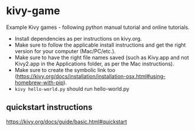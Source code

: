 # kivy-game
Example Kivy games - following python manual tutorial and online tutorials.

* Install dependencies as per instructions on kivy.org.
* Make sure to follow the applicable install instructions and get the right version for your computer (Mac/PC/etc.).
* Make sure to have the right file names saved (such as Kivy.app and not Kivy2.app in the Applications folder, as per the Mac instructions).
* Make sure to create the symbolic link too (https://kivy.org/docs/installation/installation-osx.html#using-homebrew-with-pip).
* `kivy hello-world.py` should run hello-world.py

## quickstart instructions
https://kivy.org/docs/guide/basic.html#quickstart
